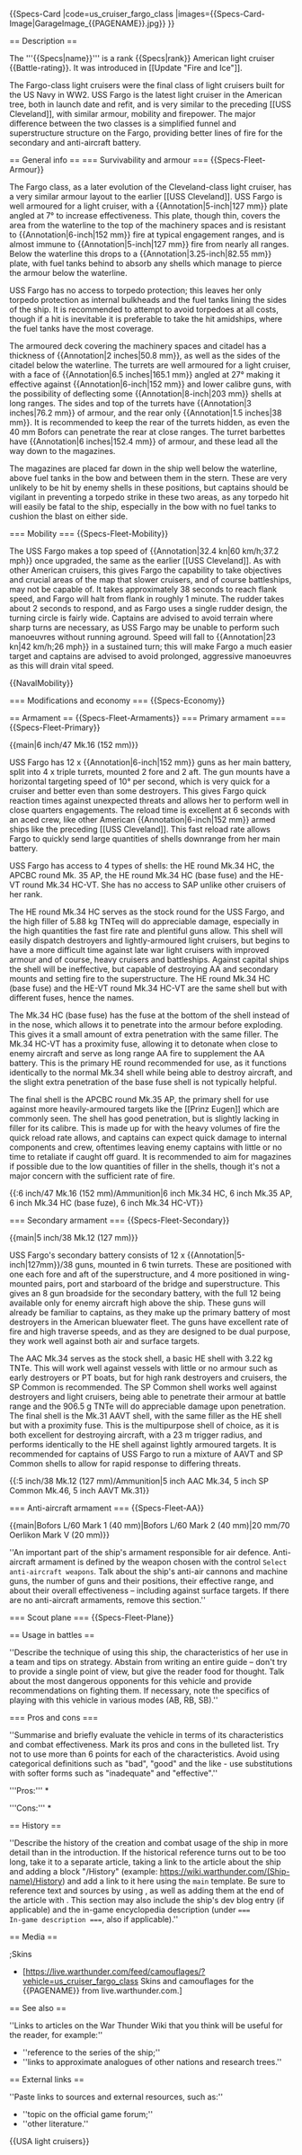 {{Specs-Card
|code=us_cruiser_fargo_class
|images={{Specs-Card-Image|GarageImage_{{PAGENAME}}.jpg}}
}}

== Description ==
<!-- ''In the first part of the description, cover the history of the ship's creation and military application. In the second part, tell the reader about using this ship in the game. Add a screenshot: if a beginner player has a hard time remembering vehicles by name, a picture will help them identify the ship in question.'' -->
The '''{{Specs|name}}''' is a rank {{Specs|rank}} American light cruiser {{Battle-rating}}. It was introduced in [[Update "Fire and Ice"]].

The Fargo-class light cruisers were the final class of light cruisers built for the US Navy in WW2. USS Fargo is the latest light cruiser in the American tree, both in launch date and refit, and is very similar to the preceding [[USS Cleveland]], with similar armour, mobility and firepower. The major difference between the two classes is a simplified funnel and superstructure structure on the Fargo, providing better lines of fire for the secondary and anti-aircraft battery.

== General info ==
=== Survivability and armour ===
{{Specs-Fleet-Armour}}
<!-- ''Talk about the vehicle's armour. Note the most well-defended and most vulnerable zones, e.g. the ammo magazine. Evaluate the composition of components and assemblies responsible for movement and manoeuvrability. Evaluate the survivability of the primary and secondary armaments separately. Don't forget to mention the size of the crew, which plays an important role in fleet mechanics. Save tips on preserving survivability for the "Usage in battles" section. If necessary, use a graphical template to show the most well-protected or most vulnerable points in the armour.'' -->
The Fargo class, as a later evolution of the Cleveland-class light cruiser, has a very similar armour layout to the earlier [[USS Cleveland]]. USS Fargo is well armoured for a light cruiser, with a {{Annotation|5-inch|127 mm}} plate angled at 7° to increase effectiveness. This plate, though thin, covers the area from the waterline to the top of the machinery spaces and is resistant to {{Annotation|6-inch|152 mm}} fire at typical engagement ranges, and is almost immune to {{Annotation|5-inch|127 mm}} fire from nearly all ranges. Below the waterline this drops to a {{Annotation|3.25-inch|82.55 mm}} plate, with fuel tanks behind to absorb any shells which manage to pierce the armour below the waterline.

USS Fargo has no access to torpedo protection; this leaves her only torpedo protection as internal bulkheads and the fuel tanks lining the sides of the ship. It is recommended to attempt to avoid torpedoes at all costs, though if a hit is inevitable it is preferable to take the hit amidships, where the fuel tanks have the most coverage.

The armoured deck covering the machinery spaces and citadel has a thickness of {{Annotation|2 inches|50.8 mm}}, as well as the sides of the citadel below the waterline. The turrets are well armoured for a light cruiser, with a face of {{Annotation|6.5 inches|165.1 mm}} angled at 27° making it effective against {{Annotation|6-inch|152 mm}} and lower calibre guns, with the possibility of deflecting some {{Annotation|8-inch|203 mm}} shells at long ranges. The sides and top of the turrets have {{Annotation|3 inches|76.2 mm}} of armour, and the rear only {{Annotation|1.5 inches|38 mm}}. It is recommended to keep the rear of the turrets hidden, as even the 40 mm Bofors can penetrate the rear at close ranges. The turret barbettes have {{Annotation|6 inches|152.4 mm}} of armour, and these lead all the way down to the magazines.

The magazines are placed far down in the ship well below the waterline, above fuel tanks in the bow and between them in the stern. These are very unlikely to be hit by enemy shells in these positions, but captains should be vigilant in preventing a torpedo strike in these two areas, as any torpedo hit will easily be fatal to the ship, especially in the bow with no fuel tanks to cushion the blast on either side.

=== Mobility ===
{{Specs-Fleet-Mobility}}
<!-- ''Write about the ship's mobility. Evaluate its power and manoeuvrability, rudder rerouting speed, stopping speed at full tilt, with its maximum forward and reverse speed.'' -->
The USS Fargo makes a top speed of {{Annotation|32.4 kn|60 km/h;37.2 mph}} once upgraded, the same as the earlier [[USS Cleveland]]. As with other American cruisers, this gives Fargo the capability to take objectives and crucial areas of the map that slower cruisers, and of course battleships, may not be capable of. It takes approximately 38 seconds to reach flank speed, and Fargo will halt from flank in roughly 1 minute. The rudder takes about 2 seconds to respond, and as Fargo uses a single rudder design, the turning circle is fairly wide. Captains are advised to avoid terrain where sharp turns are necessary, as USS Fargo may be unable to perform such manoeuvres without running aground. Speed will fall to {{Annotation|23 kn|42 km/h;26 mph}} in a sustained turn; this will make Fargo a much easier target and captains are advised to avoid prolonged, aggressive manoeuvres as this will drain vital speed.

{{NavalMobility}}

=== Modifications and economy ===
{{Specs-Economy}}

== Armament ==
{{Specs-Fleet-Armaments}}
=== Primary armament ===
{{Specs-Fleet-Primary}}
<!-- ''Provide information about the characteristics of the primary armament. Evaluate their efficacy in battle based on their reload speed, ballistics and the capacity of their shells. Add a link to the main article about the weapon: <code><nowiki>{{main|Weapon name (calibre)}}</nowiki></code>. Broadly describe the ammunition available for the primary armament, and provide recommendations on how to use it and which ammunition to choose.'' -->
{{main|6 inch/47 Mk.16 (152 mm)}}

USS Fargo has 12 x {{Annotation|6-inch|152 mm}} guns as her main battery, split into 4 x triple turrets, mounted 2 fore and 2 aft. The gun mounts have a horizontal targeting speed of 10° per second, which is very quick for a cruiser and better even than some destroyers. This gives Fargo quick reaction times against unexpected threats and allows her to perform well in close quarters engagements. The reload time is excellent at 6 seconds with an aced crew, like other American {{Annotation|6-inch|152 mm}} armed ships like the preceding [[USS Cleveland]]. This fast reload rate allows Fargo to quickly send large quantities of shells downrange from her main battery.

USS Fargo has access to 4 types of shells: the HE round Mk.34 HC, the APCBC round Mk. 35 AP, the HE round Mk.34 HC (base fuse) and the HE-VT round Mk.34 HC-VT. She has no access to SAP unlike other cruisers of her rank.

The HE round Mk.34 HC serves as the stock round for the USS Fargo, and the high filler of 5.88 kg TNTeq will do appreciable damage, especially in the high quantities the fast fire rate and plentiful guns allow. This shell will easily dispatch destroyers and lightly-armoured light cruisers, but begins to have a more difficult time against late war light cruisers with improved armour and of course, heavy cruisers and battleships. Against capital ships the shell will be ineffective, but capable of destroying AA and secondary mounts and setting fire to the superstructure. The HE round Mk.34 HC (base fuse) and the HE-VT round Mk.34 HC-VT are the same shell but with different fuses, hence the names.

The Mk.34 HC (base fuse) has the fuse at the bottom of the shell instead of in the nose, which allows it to penetrate into the armour before exploding. This gives it a small amount of extra penetration with the same filler. The Mk.34 HC-VT has a proximity fuse, allowing it to detonate when close to enemy aircraft and serve as long range AA fire to supplement the AA battery. This is the primary HE round recommended for use, as it functions identically to the normal Mk.34 shell while being able to destroy aircraft, and the slight extra penetration of the base fuse shell is not typically helpful.

The final shell is the APCBC round Mk.35 AP, the primary shell for use against more heavily-armoured targets like the [[Prinz Eugen]] which are commonly seen. The shell has good penetration, but is slightly lacking in filler for its calibre. This is made up for with the heavy volumes of fire the quick reload rate allows, and captains can expect quick damage to internal components and crew, oftentimes leaving enemy captains with little or no time to retaliate if caught off guard. It is recommended to aim for magazines if possible due to the low quantities of filler in the shells, though it's not a major concern with the sufficient rate of fire.

{{:6 inch/47 Mk.16 (152 mm)/Ammunition|6 inch Mk.34 HC, 6 inch Mk.35 AP, 6 inch Mk.34 HC (base fuze), 6 inch Mk.34 HC-VT}}

=== Secondary armament ===
{{Specs-Fleet-Secondary}}
<!-- ''Some ships are fitted with weapons of various calibres. Secondary armaments are defined as weapons chosen with the control <code>Select secondary weapon</code>. Evaluate the secondary armaments and give advice on how to use them. Describe the ammunition available for the secondary armament. Provide recommendations on how to use them and which ammunition to choose. Remember that any anti-air armament, even heavy calibre weapons, belong in the next section. If there is no secondary armament, remove this section.'' -->
{{main|5 inch/38 Mk.12 (127 mm)}}

USS Fargo's secondary battery consists of 12 x {{Annotation|5-inch|127mm}}/38 guns, mounted in 6 twin turrets. These are positioned with one each fore and aft of the superstructure, and 4 more positioned in wing-mounted pairs, port and starboard of the bridge and superstructure. This gives an 8 gun broadside for the secondary battery, with the full 12 being available only for enemy aircraft high above the ship. These guns will already be familiar to captains, as they make up the primary battery of most destroyers in the American bluewater fleet. The guns have excellent rate of fire and high traverse speeds, and as they are designed to be dual purpose, they work well against both air and surface targets.

The AAC Mk.34 serves as the stock shell, a basic HE shell with 3.22 kg TNTe. This will work well against vessels with little or no armour such as early destroyers or PT boats, but for high rank destroyers and cruisers, the SP Common is recommended. The SP Common shell works well against destroyers and light cruisers, being able to penetrate their armour at battle range and the 906.5 g TNTe will do appreciable damage upon penetration. The final shell is the Mk.31 AAVT shell, with the same filler as the HE shell but with a proximity fuse. This is the multipurpose shell of choice, as it is both excellent for destroying aircraft, with a 23 m trigger radius, and performs identically to the HE shell against lightly armoured targets. It is recommended for captains of USS Fargo to run a mixture of AAVT and SP Common shells to allow for rapid response to differing threats.

{{:5 inch/38 Mk.12 (127 mm)/Ammunition|5 inch AAC Mk.34, 5 inch SP Common Mk.46, 5 inch AAVT Mk.31}}

=== Anti-aircraft armament ===
{{Specs-Fleet-AA}}
<!-- ''An important part of the ship's armament responsible for air defence. Anti-aircraft armament is defined by the weapon chosen with the control <code>Select anti-aircraft weapons</code>. Talk about the ship's anti-air cannons and machine guns, the number of guns and their positions, their effective range, and about their overall effectiveness – including against surface targets. If there are no anti-aircraft armaments, remove this section.'' -->
{{main|Bofors L/60 Mark 1 (40 mm)|Bofors L/60 Mark 2 (40 mm)|20 mm/70 Oerlikon Mark V (20 mm)}}

''An important part of the ship's armament responsible for air defence. Anti-aircraft armament is defined by the weapon chosen with the control <code>Select anti-aircraft weapons</code>. Talk about the ship's anti-air cannons and machine guns, the number of guns and their positions, their effective range, and about their overall effectiveness – including against surface targets. If there are no anti-aircraft armaments, remove this section.''

=== Scout plane ===
{{Specs-Fleet-Plane}}

== Usage in battles ==
<!-- ''Describe the technique of using this ship, the characteristics of her use in a team and tips on strategy. Abstain from writing an entire guide – don't try to provide a single point of view, but give the reader food for thought. Talk about the most dangerous opponents for this vehicle and provide recommendations on fighting them. If necessary, note the specifics of playing with this vehicle in various modes (AB, RB, SB).'' -->
''Describe the technique of using this ship, the characteristics of her use in a team and tips on strategy. Abstain from writing an entire guide – don't try to provide a single point of view, but give the reader food for thought. Talk about the most dangerous opponents for this vehicle and provide recommendations on fighting them. If necessary, note the specifics of playing with this vehicle in various modes (AB, RB, SB).''

=== Pros and cons ===
<!-- ''Summarise and briefly evaluate the vehicle in terms of its characteristics and combat effectiveness. Mark its pros and cons in the bulleted list. Try not to use more than 6 points for each of the characteristics. Avoid using categorical definitions such as "bad", "good" and the like - use substitutions with softer forms such as "inadequate" and "effective".'' -->
''Summarise and briefly evaluate the vehicle in terms of its characteristics and combat effectiveness. Mark its pros and cons in the bulleted list. Try not to use more than 6 points for each of the characteristics. Avoid using categorical definitions such as "bad", "good" and the like - use substitutions with softer forms such as "inadequate" and "effective".''

'''Pros:'''
*

'''Cons:'''
*

== History ==
<!-- ''Describe the history of the creation and combat usage of the ship in more detail than in the introduction. If the historical reference turns out to be too long, take it to a separate article, taking a link to the article about the ship and adding a block "/History" (example: <nowiki>https://wiki.warthunder.com/(Ship-name)/History</nowiki>) and add a link to it here using the <code>main</code> template. Be sure to reference text and sources by using <code><nowiki><ref></ref></nowiki></code>, as well as adding them at the end of the article with <code><nowiki><references /></nowiki></code>. This section may also include the ship's dev blog entry (if applicable) and the in-game encyclopedia description (under <code><nowiki>=== In-game description ===</nowiki></code>, also if applicable).'' -->
''Describe the history of the creation and combat usage of the ship in more detail than in the introduction. If the historical reference turns out to be too long, take it to a separate article, taking a link to the article about the ship and adding a block "/History" (example: <nowiki>https://wiki.warthunder.com/(Ship-name)/History</nowiki>) and add a link to it here using the <code>main</code> template. Be sure to reference text and sources by using <code><nowiki><ref></ref></nowiki></code>, as well as adding them at the end of the article with <code><nowiki><references /></nowiki></code>. This section may also include the ship's dev blog entry (if applicable) and the in-game encyclopedia description (under <code><nowiki>=== In-game description ===</nowiki></code>, also if applicable).''

== Media ==
<!-- ''Excellent additions to the article would be video guides, screenshots from the game, and photos.'' -->

;Skins
* [https://live.warthunder.com/feed/camouflages/?vehicle=us_cruiser_fargo_class Skins and camouflages for the {{PAGENAME}} from live.warthunder.com.]

== See also ==
<!-- ''Links to articles on the War Thunder Wiki that you think will be useful for the reader, for example:''
* ''reference to the series of the ship;''
* ''links to approximate analogues of other nations and research trees.'' -->
''Links to articles on the War Thunder Wiki that you think will be useful for the reader, for example:''
* ''reference to the series of the ship;''
* ''links to approximate analogues of other nations and research trees.''

== External links ==
<!-- ''Paste links to sources and external resources, such as:''
* ''topic on the official game forum;''
* ''other literature.'' -->
''Paste links to sources and external resources, such as:''
* ''topic on the official game forum;''
* ''other literature.''

{{USA light cruisers}}